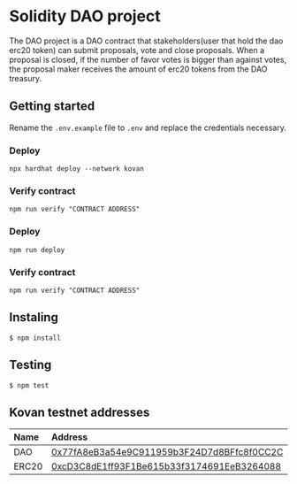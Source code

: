 # Solidity DAO project

The DAO project is a DAO contract that stakeholders(user that hold the dao erc20 token) can submit proposals, vote and close proposals.
When a proposal is closed, if the number of favor votes is bigger than against votes, the proposal maker receives the amount of erc20 tokens from the DAO treasury.

## Getting started

Rename the `.env.example` file to `.env` and replace the credentials necessary.

### Deploy

`npx hardhat deploy --network kovan`

### Verify contract

`npm run verify "CONTRACT ADDRESS"`

### Deploy

`npm run deploy`

### Verify contract

`npm run verify "CONTRACT ADDRESS"`

## Instaling

`$ npm install`

## Testing

`$ npm test`

## Kovan testnet addresses

| Name  | Address                                                                                                                     |
| :---- | :-------------------------------------------------------------------------------------------------------------------------- |
| DAO   | [0x77fA8eB3a54e9C911959b3F24D7d8BFfc8f0CC2C](https://kovan.etherscan.io/address/0x77fA8eB3a54e9C911959b3F24D7d8BFfc8f0CC2C) |
| ERC20 | [0xcD3C8dE1ff93F1Be615b33f3174691EeB3264088](https://kovan.etherscan.io/address/0xcD3C8dE1ff93F1Be615b33f3174691EeB3264088) |
